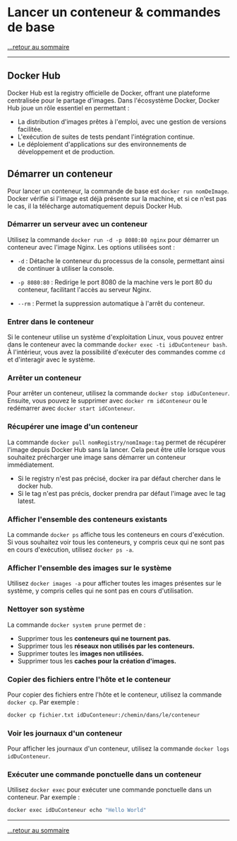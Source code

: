 # Lancer un conteneur & commandes de base

[...retour au sommaire](../sommaire.md)

---

## Docker Hub

Docker Hub est la registry officielle de Docker, offrant une plateforme centralisée pour le partage d'images. Dans l'écosystème Docker, Docker Hub joue un rôle essentiel en permettant :

* La distribution d'images prêtes à l'emploi, avec une gestion de versions facilitée.
* L'exécution de suites de tests pendant l'intégration continue.
* Le déploiement d'applications sur des environnements de développement et de production.

## Démarrer un conteneur

Pour lancer un conteneur, la commande de base est `docker run nomDeImage`. Docker vérifie si l'image est déjà présente sur la machine, et si ce n'est pas le cas, il la télécharge automatiquement depuis Docker Hub.

### Démarrer un serveur avec un conteneur

Utilisez la commande `docker run -d -p 8080:80 nginx` pour démarrer un conteneur avec l'image Nginx. Les options utilisées sont :

* `-d` : Détache le conteneur du processus de la console, permettant ainsi de continuer à utiliser la console.
* `-p 8080:80` : Redirige le port 8080 de la machine vers le port 80 du conteneur, facilitant l'accès au serveur Nginx.

* `--rm` : Permet la suppression automatique à l'arrêt du conteneur.

### Entrer dans le conteneur

Si le conteneur utilise un système d'exploitation Linux, vous pouvez entrer dans le conteneur avec la commande `docker exec -ti idDuConteneur bash`. À l'intérieur, vous avez la possibilité d'exécuter des commandes comme `cd` et d'interagir avec le système.

### Arrêter un conteneur

Pour arrêter un conteneur, utilisez la commande `docker stop idDuConteneur`. Ensuite, vous pouvez le supprimer avec `docker rm idConteneur` ou le redémarrer avec `docker start idConteneur`.

### Récupérer une image d'un conteneur

La commande `docker pull nomRegistry/nomImage:tag` permet de récupérer l'image depuis Docker Hub sans la lancer. Cela peut être utile lorsque vous souhaitez précharger une image sans démarrer un conteneur immédiatement.

* Si le registry n'est pas précisé, docker ira par défaut chercher dans le docker hub.
* Si le tag n'est pas précis, docker prendra par défaut l'image avec le tag latest.

### Afficher l'ensemble des conteneurs existants

La commande `docker ps` affiche tous les conteneurs en cours d'exécution. Si vous souhaitez voir tous les conteneurs, y compris ceux qui ne sont pas en cours d'exécution, utilisez `docker ps -a`.

### Afficher l'ensemble des images sur le système

Utilisez `docker images -a` pour afficher toutes les images présentes sur le système, y compris celles qui ne sont pas en cours d'utilisation.

### Nettoyer son système

La commande `docker system prune` permet de :

* Supprimer tous les **conteneurs qui ne tournent pas.**
* Supprimer tous les **réseaux non utilisés par les conteneurs.**
* Supprimer toutes les **images non utilisées.**
* Supprimer tous les **caches pour la création d'images.**

### Copier des fichiers entre l'hôte et le conteneur

Pour copier des fichiers entre l'hôte et le conteneur, utilisez la commande `docker cp`. Par exemple :

```bash
docker cp fichier.txt idDuConteneur:/chemin/dans/le/conteneur
```

### Voir les journaux d'un conteneur

Pour afficher les journaux d'un conteneur, utilisez la commande `docker logs idDuConteneur`.

### Exécuter une commande ponctuelle dans un conteneur

Utilisez `docker exec` pour exécuter une commande ponctuelle dans un conteneur. Par exemple :

```bash
docker exec idDuConteneur echo "Hello World"
```

---

[...retour au sommaire](../sommaire.md)